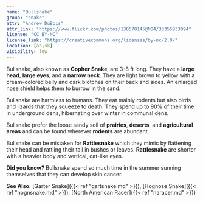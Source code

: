 ```yaml
---
name: "Bullsnake"
group: "snake"
attr: "Andrew DuBois"
attr_link: "https://www.flickr.com/photos/138578145@N04/33355933094"
license: "CC BY-NC"
license_link: "https://creativecommons.org/licenses/by-nc/2.0/"
location: [ab,sk]
visibility: low
---
```

Bullsnake, also known as **Gopher Snake**, are 3-8 ft long. They have a **large head**, **large eyes**, and a **narrow neck**. They are light brown to yellow with a cream-colored belly and dark blotches on their back and sides. An enlarged nose shield helps them to burrow in the sand.

Bullsnake are harmless to humans. They eat mainly rodents but also birds and lizards that they squeeze to death. They spend up to 90% of their time in underground dens, hibernating over winter in communal dens.

Bullsnake prefer the loose sandy soil of **prairies**, **deserts**, and **agricultural areas** and can be found wherever **rodents** are abundant.

Bullsnake can be mistaken for __Rattlesnake__ which they mimic by flattening their head and rattling their tail in bushes or leaves. __Rattlesnake__ are shorter with a heavier body and vertical, cat-like eyes.

**Did you know?** Bullsnake spend so much time in the summer sunning themselves that they can develop skin cancer.

<!-- generated, do not edit -->
**See Also:**
[Garter Snake]({{< ref "gartsnake.md" >}}),
[Hognose Snake]({{< ref "hognsnake.md" >}}),
[North American Racer]({{< ref "naracer.md" >}})
